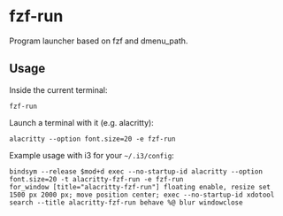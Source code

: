 # fzf-run

Program launcher based on fzf and dmenu_path.


## Usage

Inside the current terminal:

```
fzf-run
```

Launch a terminal with it (e.g. alacritty):
```
alacritty --option font.size=20 -e fzf-run
```

Example usage with i3 for your `~/.i3/config`:
```
bindsym --release $mod+d exec --no-startup-id alacritty --option font.size=20 -t alacritty-fzf-run -e fzf-run
for_window [title="alacritty-fzf-run"] floating enable, resize set 1500 px 2000 px; move position center; exec --no-startup-id xdotool search --title alacritty-fzf-run behave %@ blur windowclose
```
